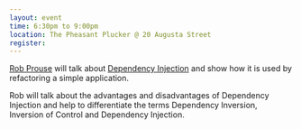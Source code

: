 ```yaml
---
layout: event
time: 6:30pm to 9:00pm
location: The Pheasant Plucker @ 20 Augusta Street
register:
---
```


[Rob Prouse](http://www.alteridem.net) will talk about [Dependency Injection](https://github.com/rprouse/CoderCamp18) and
show how it is used by refactoring a simple application.

Rob will talk about the advantages and disadvantages of Dependency Injection and help to differentiate the terms Dependency
Inversion, Inversion of Control and Dependency Injection.